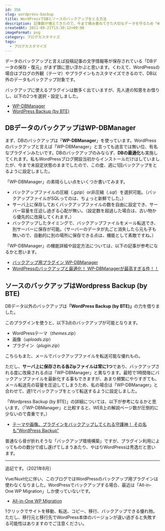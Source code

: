 ```yaml
---
id: 356
slug: wordpress-backup
title: WordPressでDBとソースのバックアップをとる方法
description: 記事数が増えてきたので、今まで積み重ねてきた大切なデータを守るため「WordPressのバックアップ環境」を整えました。プラグインを使って行うバックアップのやり方を説明します。
createdAt: 2011-09-21T13:30:12+09:00
imageFormat: png
category: ブログカスタマイズ
tags:
  - ブログカスタマイズ
---
```


データのバックアップと言えば投稿記事の文字情報等が保存されている「DBデータの保存・復元」がまず頭に思い浮かぶと思います。くわえて、WordPressの場合はブログの外観（テーマ）やプラグインもカスタマイズできるので、DB以外のデータもバックアップ対象です。

バックアップに使えるプラグインは数多く出ていますが、先人達の知恵をお借りし、以下の2つを選択・設定しました。

* <a href="http://wordpress.org/extend/plugins/wp-dbmanager/" target="_blank" rel="noopener">WP-DBManager</a>
* <a href="http://www.blogtrafficexchange.com/wordpress-backup/" target="_blank" rel="noopener">WordPress Backup (by BTE)</a>

## DBデータのバックアップはWP-DBManager

まず、DBのバックアップは「**WP-DBManager**」を使っています。WordPressのバックアップと言えば「WP-DBManager」と言っても過言では無い位、有名なプラグインみたいです。DBのバックアップのみならず、<strong>DBの最適化</strong>も実施してくれます。私もWordPressブログ開設当初からインストールだけはしていましたが、今まで未設定状態のままでしたので、この度、週に1回バックアップをとるように設定しました。

「WP-DBManager」の素晴らしい点をいくつか書いてみます。

* バックアップファイルの圧縮（<em>.gzip</em>）or非圧縮（<em>.sql</em>）を選択可能。（バックアップファイルがSQLってのは、ちょっと新鮮でした。）
* サーバ上に保存しておくバックアップファイルの数を自由に設定でき、サーバー容量を圧迫し過ぎる心配が無い。（設定数を超過した場合は、古い物から優先的に改廃してくれます。）
* バックアップしたタイミングで、バックアップファイルをメール転送でき、別サーバーに保存が可能。（サーバーのデータが丸ごと消失したら元も子も無いので、自動的に別の場所に保存できる点は、機能として素敵ですね。）

「WP-DBManager」の機能詳細や設定方法については、以下の記事が参考になるかと思います。

* <a href="http://wordpress.org/plugins/wp-dbmanager/" target="_blank" rel="noopener">バックアップ用プラグイン WP-DBManager</a>
* <a href="http://www.ttcbn.net/no_second_life/archives/8281" target="_blank" rel="noopener">WordPressのバックアップと最適化！ WP-DBManagerが最高すぎる件！！</a>

## ソースのバックアップはWordpress Backup (by BTE)

DBデータ以外のバックアップは<strong>「WordPress Backup (by BTE)」</strong>の力を借りました。

このプラグインを使うと、以下3点のバックアップが可能となります。

* WordPressテーマ（_themes.zip_）
* 画像（_uploads.zip_）
* プラグイン（_plugin.zip_）

こちらもまた、メールでバックアップファイルを転送可能な優れもの。

ただし、<strong>サーバ上に保存される各Zipファイルは常に1つ</strong>であり、バックアップされる度に改廃される点は「WP-DBManager」と異なります。最短で1時間毎にバックアップファイルを最新化する事もできますが、あまり頻繁にやりすぎても、メール転送先の容量を圧迫してしまうため、私の場合は「WP-DBManager」と合わせて、週1でバックアップをとって転送するように設定しました。

「Wordpress Backup (by BTE)」の詳細については、以下が参考になるかと思います。（「WP-DBManager」と比較すると、WEB上の解説ページ数が圧倒的に少ないので貴重です。）

* <a href="http://www.ttcbn.net/no_second_life/archives/10840" target="_blank" rel="noopener">テーマや画像、プラグインをバックアップしてくれる守護神！ その名も”WordPress Backup”</a>

普通なら骨が折れそうな「バックアップ環境構築」ですが、プラグイン利用によってものの数分で成し遂げてしまうあたり、やはりWordPressは秀逸だと思います。

* * *

追記です。（2021年8月）

Vue/Nuxt化に伴い、このブログではWordPressのバックアップ用プラグインは使わなくなりました。WordPressでバックアップする場合、最近は「All-in-One WP Migration」しか使っていないです。

* <a href="https://ja.wordpress.org/plugins/all-in-one-wp-migration/" target="_blank" rel="noopener">All-in-One WP Migration</a>

1クリックでサイトを移動、転送、コピー、移行、バックアップできる優れ物。ただし、移行元と移行先でWordPress本体のバージョンが違い過ぎると失敗する可能性はありますのでご注意ください。
